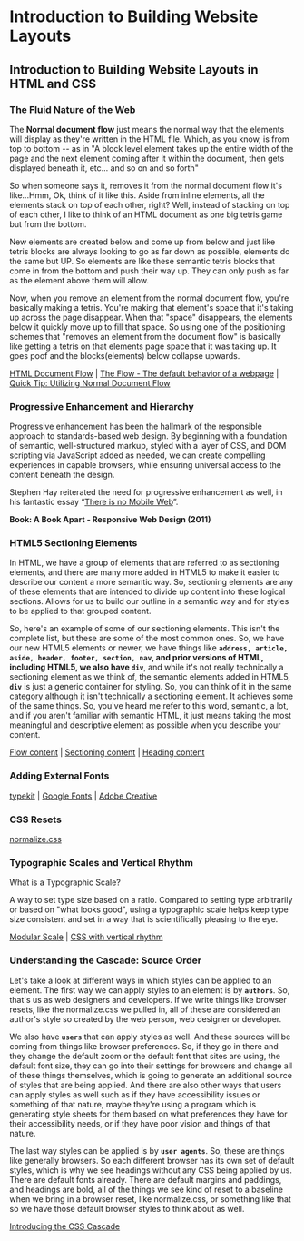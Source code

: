 # Introduction to Building Website Layouts

## Introduction to Building Website Layouts in HTML and CSS

### The Fluid Nature of the Web

The **Normal document flow** just means the normal way that the elements will display as they're written in the HTML file. Which, as you know, is from top to bottom -- as in "A block level element takes up the entire width of the page and the next element coming after it within the document, then gets displayed beneath it, etc... and so on and so forth"

So when someone says it, removes it from the normal document flow it's like...Hmm, Ok, think of it like this. Aside from inline elements, all the elements stack on top of each other, right? Well, instead of stacking on top of each other, I like to think of an HTML document as one big tetris game but from the bottom.

New elements are created below and come up from below and just like tetris blocks are always looking to go as far down as possible, elements do the same but UP. So elements are like these semantic tetris blocks that come in from the bottom and push their way up. They can only push as far as the element above them will allow.

Now, when you remove an element from the normal document flow, you're basically making a tetris. You're making that element's space that it's taking up across the page disappear. When that "space" disappears, the elements below it quickly move up to fill that space. So using one of the positioning schemes that "removes an element from the document flow" is basically like getting a tetris on that elements page space that it was taking up. It goes poof and the blocks(elements) below collapse upwards.

[HTML Document Flow](https://app.pluralsight.com/library/courses/html-document-flow-1837/) | [The Flow - The default behavior of a webpage](https://marksheet.io/css-the-flow.html) | [Quick Tip: Utilizing Normal Document Flow](https://webdesign.tutsplus.com/articles/quick-tip-utilizing-normal-document-flow--webdesign-8199)


### Progressive Enhancement and Hierarchy

Progressive enhancement has been the hallmark of the responsible approach to standards-based web design. By beginning with a foundation of semantic, well-structured markup, styled with a layer of CSS, and DOM scripting via JavaScript added as needed, we can create compelling experiences in capable browsers, while ensuring universal access to the content beneath the design.

Stephen Hay reiterated the need for progressive enhancement as well, in his fantastic essay “[There is no Mobile Web](http://www.the-haystack.com/2011/01/07/there-is-no-mobile-web/)”.

**Book: A Book Apart - Responsive Web Design (2011)**

### HTML5 Sectioning Elements

In HTML, we have a group of elements that are referred to as sectioning elements, and there are many more added in HTML5 to make it easier to describe our content a more semantic way. So, sectioning elements are any of these elements that are intended to divide up content into these logical sections. Allows for us to build our outline in a semantic way and for styles to be applied to that grouped content. 

So, here's an example of some of our sectioning elements. This isn't the complete list, but these are some of the most common ones. So, we have our new HTML5 elements or newer, we have things like **`address, article, aside, header, footer, section, nav`, and prior versions of HTML, including HTML5, we also have `div`**, and while it's not really technically a sectioning element as we think of, the semantic elements added in HTML5, **`div`** is just a generic container for styling. So, you can think of it in the same category although it isn't technically a sectioning element. It achieves some of the same things. So, you've heard me refer to this word, semantic, a lot, and if you aren't familiar with semantic HTML, it just means taking the most meaningful and descriptive element as possible when you describe your content. 

[Flow content](https://www.w3.org/TR/2016/REC-html51-20161101/dom.html#kinds-of-content-flow-content) | [Sectioning content](https://www.w3.org/TR/2016/REC-html51-20161101/dom.html#kinds-of-content-sectioning-content) | [Heading content](https://www.w3.org/TR/2016/REC-html51-20161101/dom.html#kinds-of-content-heading-content)


### Adding External Fonts

[typekit](https://typekit.com) |
[Google Fonts](https://fonts.google.com/) |
[Adobe Creative](https://www.adobe.com/creativecloud.html)

### CSS Resets

[normalize.css](https://github.com/necolas/normalize.css)


### Typographic Scales and Vertical Rhythm

What is a Typographic Scale?

A way to set type size based on a ratio. Compared to setting type arbitrarily 
or based on "what looks good", using a typographic scale helps keep type 
size consistent and set in a way that is scientifically pleasing to the eye.

[Modular Scale](http://www.modularscale.com/) |
[CSS with vertical rhythm](https://drewish.com/tools/vertical-rhythm/)

### Understanding the Cascade: Source Order

Let's take a look at different ways in which styles can be applied to an element. The first way we can apply styles to an element is by **`authors`**. So, that's us as web designers and developers. If we write things like browser resets, like the normalize.css we pulled in, all of these are considered an author's style so created by the web person, web designer or developer. 

We also have **`users`** that can apply styles as well. And these sources will be coming from things like browser preferences. So, if they go in there and they change the default zoom or the default font that sites are using, the default font size, they can go into their settings for browsers and change all of these things themselves, which is going to generate an additional source of styles that are being applied. And there are also other ways that users can apply styles as well such as if they have accessibility issues or something of that nature, maybe they're using a program which is generating style sheets for them based on what preferences they have for their accessibility needs, or if they have poor vision and things of that nature. 

The last way styles can be applied is by **`user agents`**. So, these are things like generally browsers. So each different browser has its own set of default styles, which is why we see headings without any CSS being applied by us. There are default fonts already. There are default margins and paddings, and headings are bold, all of the things we see kind of reset to a baseline when we bring in a browser reset, like normalize.css, or something like that so we have those default browser styles to think about as well.

[Introducing the CSS Cascade](https://developer.mozilla.org/en-US/docs/Web/CSS/Cascade)
